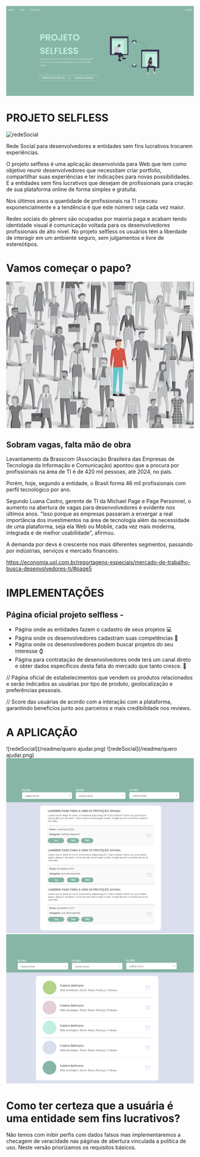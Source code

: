 
![redeSocial](/readme/home.png)

# PROJETO SELFLESS
![redeSocial](/readme/apresentaçao.png)

Rede Social para desenvolvedores e entidades sem fins lucrativos trocarem experiências.

O projeto selfless é uma aplicação desenvolvida para Web que tem como objetivo reunir desenvolvedores que necessitam criar portfolio, compartilhar suas experiências e ter indicações para novas possibilidades. E a entidades sem fins lucrativos que desejam de profissionais para criação de sua plataforma online de forma simples e gratuita.

Nos últimos anos a quantidade de profissionais na TI  cresceu exponencialmente e a tendência é que este número seja cada vez maior. 

Redes sociais do gênero são ocupadas por maioria paga e acabam tendo identidade visual é comunicação voltada para os desenvolvedores profissionais de alto nivel. 
No projeto selfless os usuários têm a liberdade de interagir em um ambiente seguro, sem julgamentos e livre de estereótipos.

# Vamos começar o papo?

![redeSocial](/readme/grupo-de-pessoas-mercado-de-trabalho-trabalhadores-1510093706468_v2_600x800.jpg)

## Sobram vagas, falta mão de obra
Levantamento da Brasscom (Associação Brasileira das Empresas de Tecnologia da Informação e Comunicação) apontou que a procura por profissionais na área de TI é de 420 mil pessoas, até 2024, no país.

Porém, hoje, segundo a entidade, o Brasil forma 46 mil profissionais com perfil tecnológico por ano.

Segundo Luana Castro, gerente de TI da Michael Page e Page Personnel, o aumento na abertura de vagas para desenvolvedores é evidente nos últimos anos. "Isso porque as empresas passaram a enxergar a real importância dos investimentos na área de tecnologia além da necessidade de uma plataforma, seja ela Web ou Mobile, cada vez mais moderna, integrada e de melhor usabilidade", afirmou.

A demanda por devs é crescente nos mais diferentes segmentos, passando por indústrias, serviços e mercado financeiro.

https://economia.uol.com.br/reportagens-especiais/mercado-de-trabalho-busca-desenvolvedores-ti/#page5

# IMPLEMENTAÇÕES 

## Página oficial projeto selfless -
* Página onde as entidades fazem o cadastro de seus projetos :computer:
* Página onde os desenvolvedores cadastram suas competências :floppy_disk:
* Página onde os desenvolvedores podem buscar projetos do seu interesse :watch:
* Página para contratação de desenvolvedores onde terá um canal direto e obter dados específicos desta fatia do mercado que tanto cresce. :loudspeaker:

// Página oficial de estabelecimentos que vendem os produtos relacionados e serão indicados as usuárias por tipo de produto, geolocalização e preferências pessoais.

// Score das usuárias de acordo com a interação com a plataforma, garantindo benefícios junto aos parceiros e mais credibilidade nos reviews.





# A APLICAÇÃO
![redeSocial](/readme/quero ajudar.png)
![redeSocial](/readme/quero ajudar.png)
![redeSocial](/readme/projetos.png)
![redeSocial](/readme/devs.png)


# Como ter certeza que a usuária é uma entidade sem fins lucrativos?
Não temos com inibir perfis com dados falsos mas implementaremos a checagem de veracidade nas páginas de abertura vinculada a política de uso. Neste versão priorizamos os requisitos básicos.

